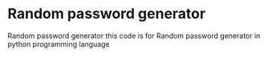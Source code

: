 # Random password generator
 Random password generator
this code is for Random password generator in python programming language
